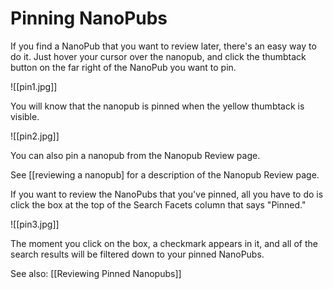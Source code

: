 # Pinning NanoPubs

If you find a NanoPub that you want to review later, there's an easy way to do it. Just hover your cursor over the nanopub, and click the thumbtack button on the far right of the NanoPub you want to pin.

![[pin1.jpg]]

You will know that the nanopub is pinned when the yellow thumbtack is visible.

![[pin2.jpg]]

You can also pin a nanopub from the Nanopub Review page.

See [[reviewing a nanopub] for a description of the Nanopub Review page.

If you want to review the NanoPubs that you've pinned, all you have to do is click the box at the top of the Search Facets column that says "Pinned."

![[pin3.jpg]]

The moment you click on the box, a checkmark appears in it, and all of the search results will be filtered down to your pinned NanoPubs.

See also:  [[Reviewing Pinned Nanopubs]]
